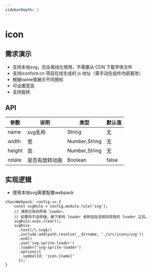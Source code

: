```yaml
---
sidebarDepth: 2
---
```

# icon

## 需求演示
- 支持本地svg，完全离线化使用，不需要从 CDN 下载字体文件
- 支持iconfont.cn 项目在线生成的 js 地址（需手动在组件内部更改）
- 根据name值展示不同图标
- 可设置宽高
- 支持旋转

<ClientOnly>
  <icon-demo></icon-demo>
</ClientOnly>


## API

| 参数   | 说明   | 类型  | 默认值 |
| -------- | -------- | ------- | ------ |
| name  | svg名称 | String  | 无  |
| width  |  宽 | Number,String  | 无   |
| height  | 高 | Number,String | 无  |
| rotate  | 是否有旋转动画 | Boolean | false |

## 实现逻辑
- 使用本地svg需要配置webpack

```
chainWebpack: config => {
    const svgRule = config.module.rule('svg');
    // 清除已有的所有 loader。
    // 如果你不这样做，接下来的 loader 会附加在该规则现有的 loader 之后。
    svgRule.uses.clear();
    svgRule
      .test(/\.svg$/)
      .include.add(path.resolve(__dirname, './src/icons/svg'))
      .end()
      .use('svg-sprite-loader')
      .loader('svg-sprite-loader')
      .options({
        symbolId: 'icon-[name]'
      });
}
```
